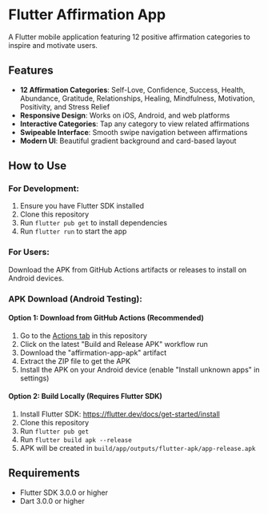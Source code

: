 # Flutter Affirmation App

A Flutter mobile application featuring 12 positive affirmation categories to inspire and motivate users.

## Features

- **12 Affirmation Categories**: Self-Love, Confidence, Success, Health, Abundance, Gratitude, Relationships, Healing, Mindfulness, Motivation, Positivity, and Stress Relief
- **Responsive Design**: Works on iOS, Android, and web platforms
- **Interactive Categories**: Tap any category to view related affirmations
- **Swipeable Interface**: Smooth swipe navigation between affirmations
- **Modern UI**: Beautiful gradient background and card-based layout

## How to Use

### For Development:
1. Ensure you have Flutter SDK installed
2. Clone this repository
3. Run `flutter pub get` to install dependencies
4. Run `flutter run` to start the app

### For Users:
Download the APK from GitHub Actions artifacts or releases to install on Android devices.

### APK Download (Android Testing):

#### Option 1: Download from GitHub Actions (Recommended)
1. Go to the [Actions tab](../../actions) in this repository
2. Click on the latest "Build and Release APK" workflow run
3. Download the "affirmation-app-apk" artifact
4. Extract the ZIP file to get the APK
5. Install the APK on your Android device (enable "Install unknown apps" in settings)

#### Option 2: Build Locally (Requires Flutter SDK)
1. Install Flutter SDK: https://flutter.dev/docs/get-started/install
2. Clone this repository
3. Run `flutter pub get`
4. Run `flutter build apk --release`
5. APK will be created in `build/app/outputs/flutter-apk/app-release.apk`

## Requirements

- Flutter SDK 3.0.0 or higher
- Dart 3.0.0 or higher